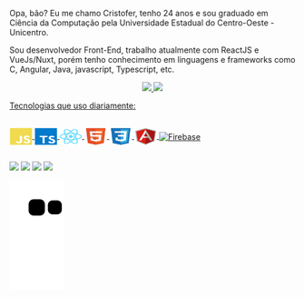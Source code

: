 Opa, bão? Eu me chamo Cristofer, tenho 24 anos e sou graduado em Ciência da Computação pela Universidade Estadual do Centro-Oeste - Unicentro. 

Sou desenvolvedor Front-End, trabalho atualmente com ReactJS e VueJs/Nuxt, porém tenho conhecimento em linguagens e frameworks como C, Angular, Java, javascript, Typescript, etc.

<div align="center">
  <a href="https://github.com/cristofergadens">
  <img height="180em" src="https://github-readme-stats.vercel.app/api?username=cristofergadens&show_icons=true&theme=dracula&include_all_commits=true&count_private=true"/>
  <img height="180em" src="https://github-readme-stats.vercel.app/api/top-langs/?username=cristofergadens&layout=compact&langs_count=7&theme=dracula"/>
</div>
  <p >Tecnologias que uso diariamente:</p>
<div style="display: inline_block"><br>
  <img align="center" alt="Js" height="30" width="40" src="https://raw.githubusercontent.com/devicons/devicon/master/icons/javascript/javascript-plain.svg">
  <img align="center" alt="Ts" height="30" width="40" src="https://raw.githubusercontent.com/devicons/devicon/master/icons/typescript/typescript-plain.svg">
  <img align="center" alt="React" height="30" width="40" src="https://raw.githubusercontent.com/devicons/devicon/master/icons/react/react-original.svg">
  <img align="center" alt="HTML" height="30" width="40" src="https://raw.githubusercontent.com/devicons/devicon/master/icons/html5/html5-original.svg">
  <img align="center" alt="CSS" height="30" width="40" src="https://raw.githubusercontent.com/devicons/devicon/master/icons/css3/css3-original.svg">
  <img align="center" alt="AngularJS" height="30" width="40" src="https://raw.githubusercontent.com/devicons/devicon/master/icons/angularjs/angularjs-original.svg">
  <img align="center" alt="Firebase" height="30" width="40" src="https://firebase.google.com/downloads/brand-guidelines/SVG/logo-logomark.svg?hl=pt-br">
  
</div>
  
  ##
 
<div> 
  <a href="https://instagram.com/cristofer_gadens" target="_blank"><img src="https://img.shields.io/badge/-Instagram-%23E4405F?style=for-the-badge&logo=instagram&logoColor=white" target="_blank"></a>
  <a href = "mailto:lucasgadens@gmail.com"><img src="https://img.shields.io/badge/-Gmail-%23333?style=for-the-badge&logo=gmail&logoColor=white" target="_blank"></a>
<a href = "https://api.whatsapp.com/send?phone=5542999454922&text=Ol%c3%a1%2c+tudo+bem%3f+Vi+seu+perfil+no+github+e+gostaria+de+falar+com+voc%c3%aa."><img src="https://img.shields.io/badge/WhatsApp-25D366?style=for-the-badge&logo=whatsapp&logoColor=white"></a>
  <a href="https://www.linkedin.com/in/cristofer-gadens-026343233/" target="_blank"><img src="https://img.shields.io/badge/-LinkedIn-%230077B5?style=for-the-badge&logo=linkedin&logoColor=white" target="_blank"></a> 
  
 
  ![Snake animation](https://github.com/rafaballerini/rafaballerini/blob/output/github-contribution-grid-snake.svg)
 
</div>
